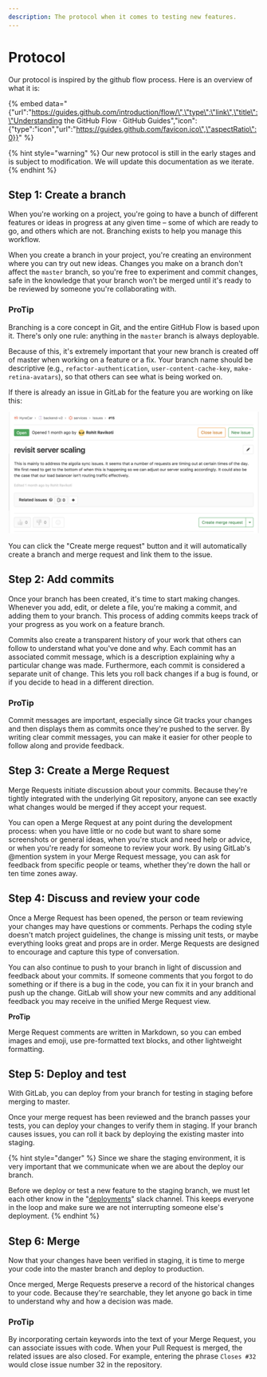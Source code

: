 ```yaml
---
description: The protocol when it comes to testing new features.
---
```


# Protocol

Our protocol is inspired by the github flow process. Here is an overview of what it is:

{% embed data="{\"url\":\"https://guides.github.com/introduction/flow/\",\"type\":\"link\",\"title\":\"Understanding the GitHub Flow · GitHub Guides\",\"icon\":{\"type\":\"icon\",\"url\":\"https://guides.github.com/favicon.ico\",\"aspectRatio\":0}}" %}

{% hint style="warning" %}
Our new protocol is still in the early stages and is subject to modification. We will update this documentation as we iterate.
{% endhint %}

## Step 1: Create a branch

When you're working on a project, you're going to have a bunch of different features or ideas in progress at any given time – some of which are ready to go, and others which are not. Branching exists to help you manage this workflow.

When you create a branch in your project, you're creating an environment where you can try out new ideas. Changes you make on a branch don't affect the `master` branch, so you're free to experiment and commit changes, safe in the knowledge that your branch won't be merged until it's ready to be reviewed by someone you're collaborating with.

### **ProTip**

Branching is a core concept in Git, and the entire GitHub Flow is based upon it. There's only one rule: anything in the `master` branch is always deployable.

Because of this, it's extremely important that your new branch is created off of master when working on a feature or a fix. Your branch name should be descriptive \(e.g., `refactor-authentication`, `user-content-cache-key`, `make-retina-avatars`\), so that others can see what is being worked on.

If there is already an issue in GitLab for the feature you are working on like this:

![](../.gitbook/assets/screen-shot-2018-08-13-at-6.29.57-pm.png)

You can click the "Create merge request" button and it will automatically create a branch and merge request and link them to the issue.  


## Step 2: Add commits

Once your branch has been created, it's time to start making changes. Whenever you add, edit, or delete a file, you're making a commit, and adding them to your branch. This process of adding commits keeps track of your progress as you work on a feature branch.

Commits also create a transparent history of your work that others can follow to understand what you've done and why. Each commit has an associated commit message, which is a description explaining why a particular change was made. Furthermore, each commit is considered a separate unit of change. This lets you roll back changes if a bug is found, or if you decide to head in a different direction.

### **ProTip**

Commit messages are important, especially since Git tracks your changes and then displays them as commits once they're pushed to the server. By writing clear commit messages, you can make it easier for other people to follow along and provide feedback.  


## Step 3: Create a Merge Request

Merge Requests initiate discussion about your commits. Because they're tightly integrated with the underlying Git repository, anyone can see exactly what changes would be merged if they accept your request.

You can open a Merge Request at any point during the development process: when you have little or no code but want to share some screenshots or general ideas, when you're stuck and need help or advice, or when you're ready for someone to review your work. By using GitLab's @mention system in your Merge Request message, you can ask for feedback from specific people or teams, whether they're down the hall or ten time zones away.

## Step 4: Discuss and review your code

Once a Merge Request has been opened, the person or team reviewing your changes may have questions or comments. Perhaps the coding style doesn't match project guidelines, the change is missing unit tests, or maybe everything looks great and props are in order. Merge Requests are designed to encourage and capture this type of conversation.

You can also continue to push to your branch in light of discussion and feedback about your commits. If someone comments that you forgot to do something or if there is a bug in the code, you can fix it in your branch and push up the change. GitLab will show your new commits and any additional feedback you may receive in the unified Merge Request view.

**ProTip**

Merge Request comments are written in Markdown, so you can embed images and emoji, use pre-formatted text blocks, and other lightweight formatting.

## Step 5: Deploy and test

With GitLab, you can deploy from your branch for testing in staging before merging to master.

Once your merge request has been reviewed and the branch passes your tests, you can deploy your changes to verify them in staging. If your branch causes issues, you can roll it back by deploying the existing master into staging.

{% hint style="danger" %}
Since we share the staging environment, it is very important that we communicate when we are about the deploy our branch. 

Before we deploy or test a new feature to the staging branch, we must let each other know in the "[deployments](https://hyre.slack.com/messages/CBVF0C49E)" slack channel. This keeps everyone in the loop and make sure we are not interrupting someone else's deployment.
{% endhint %}

## Step 6: Merge

Now that your changes have been verified in staging, it is time to merge your code into the master branch and deploy to production.

Once merged, Merge Requests preserve a record of the historical changes to your code. Because they're searchable, they let anyone go back in time to understand why and how a decision was made.

### **ProTip**

By incorporating certain keywords into the text of your Merge Request, you can associate issues with code. When your Pull Request is merged, the related issues are also closed. For example, entering the phrase `Closes #32` would close issue number 32 in the repository.



  


